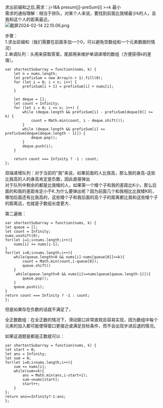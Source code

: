 求出前缀和之后,需求：j>1&& presum[j]-preSum[i] >=k 最小     
需求的通俗理解：相当于排队，对某个人来说，要找到前面比我矮最少k的人，且我和这个人的距离最近。   
![截屏2024-02-14 22.10.06.png](https://img.xwyue.com/i/2024/02/15/65cd3a46291b1.png)

步骤：  
1.求出前缀和（我们需要在前面多加一个0，可以避免空数组和一个元素数据的情况）     
2.单调队列：头用来获取答案，尾部用来维护单调递增的数组（方便获得k的差值）。   

```code
var shortestSubarray = function(nums, k) {
    let n = nums.length;
    let prefixSum = new Array(n + 1).fill(0);
    for (let i = 0; i < n; i++) {
        prefixSum[i + 1] = prefixSum[i] + nums[i];
    }

    let deque = [];
    let count = Infinity;
    for (let i = 0; i <= n; i++) {
        while (deque.length && prefixSum[i] - prefixSum[deque[0]] >= k) {
            count = Math.min(count, i - deque.shift());
        }
        while (deque.length && prefixSum[i] <= prefixSum[deque[deque.length - 1]]) {
            deque.pop();
        }
        deque.push(i);
    }

    return count === Infinity ? -1 : count;
};
```

双端递增队列：对于当前的"我"来说，如果前面的人比我高，那么我的身高-这些比我高的人的身高肯定是负数，因此直接弹出    
对于队列中剩余的都是比我矮的人，如果第一个矮个子和我的差距比K小，那么后面的和我的差距肯定小于K.为什么要弹出呢？因为前面几个和我相比比我矮K的，哪怕后面还有比我高的，这些矮个子和我后面的高个子的距离都比我和这些矮个子的距离远，也就是子数组长度更大．  

第二遍做：  
```code
var shortestSubarray = function(nums, k) {
let queue = [];
let count = Infinity;
nums.unshift(0);
for(let i=1;i<nums.length;i++){
    nums[i] += nums[i-1];
}
for(let i=0;i<nums.length;i++){
    while(queue.length>0 && nums[i]-nums[queue[0]]>=k){
        count = Math.min(count,i-queue[0]);
        queue.shift()
    }
     while(queue.length>0 && nums[i]<=nums[queue[queue.length-1]]){
        queue.pop();
    }
    queue.push(i);
}
return count === Infinity ? -1 : count; 
};
```
但是如果存在负数的话就不满足了，

全正数数组：在全正数的情况下，滑动窗口非常直观且容易实现，因为数组中每个元素的加入都可能使得窗口更接近或满足目标条件，而不会出现步进后退的情况。       

如果这道题是都是正数就可以：      

```code
var shortestSubarray = function(nums, k) {
let start = 0;
let ans = Infinity;
let sum = 0;
for(let i=0;i<nums.length;i++){
    sum += nums[i];
    while(sum>=k){
        ans = Math.min(ans,i-start+1);
        sum-=nums[start];
        start++;
    }
};
return ans==Infinity?-1:ans;
};
```
